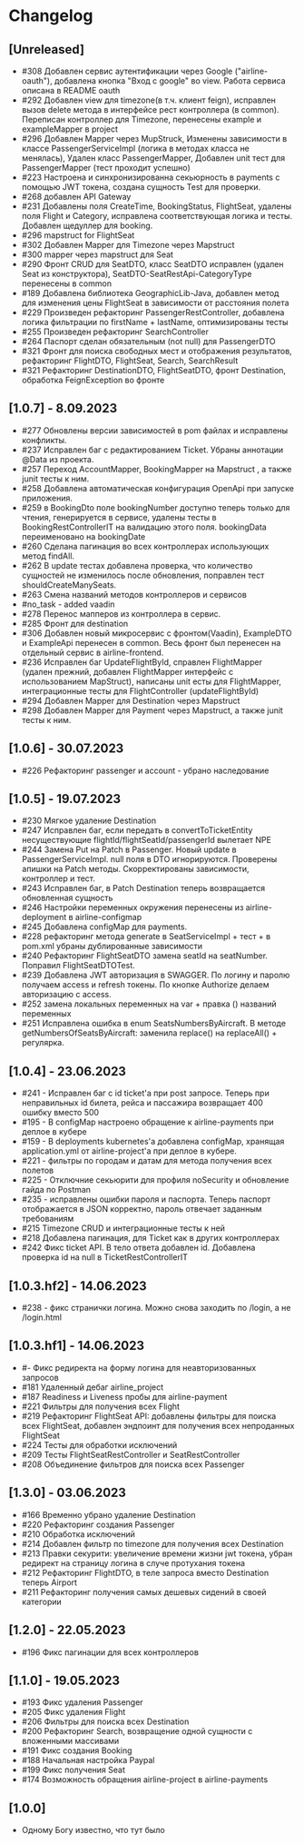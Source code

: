 # Changelog

## [Unreleased]
- #308 Добавлен сервис аутентификации через Google ("airline-oauth"), добавлена кнопка "Вход с google" во view. Работа сервиса описана в README oauth
- #292 Добавлен view для timezone(в т.ч. клиент feign), исправлен вызов delete метода в интерфейсе рест контроллера (в common). Переписан контроллер для Timezone, перенесены example и exampleMapper в project
- #296 Добавлен Mapper через MupStruck, Изменены зависимости в классе PassengerServiceImpl (логика в методах класса не менялась), Удален класс PassengerMapper, Добавлен unit тест для PassengerMapper (тест проходит успешно)
- #223 Настроена и синхронизированна секьюрность в payments с помощью JWT токена, создана сущность Test для проверки.
- #268 добавлен API Gateway
- #231 Добавлены поля CreateTime, BookingStatus, FlightSeat, удалены поля Flight и Category, исправлена соответствующая логика и тесты. Добавлен щедуллер для booking.
- #296 mapstruct for FlightSeat 
- #302 Добавлен Mapper для Timezone через Mapstruct
- #300 mapper через mapstruct для Seat
- #290 Фронт CRUD для SeatDTO, класс SeatDTO исправлен (удален Seat из конструктора), SeatDTO-SeatRestApi-CategoryType перенесены в common
- #189 Добавлена библиотека GeographicLib-Java, добавлен метод для изменения цены FlightSeat в зависимости от расстояния полета
- #229 Произведен рефакторинг PassengerRestController, добавлена логика фильтрации по firstName + lastName, оптимизированы тесты
- #255 Произведен рефакторинг SearchController
- #264 Паспорт сделан обязательным (not null) для PassengerDTO
- #321 Фронт для поиска свободных мест и отображения результатов, рефакторинг FlightDTO, FlightSeat, Search, SearchResult
- #321 Рефакторинг DestinationDTO, FlightSeatDTO, фронт Destination, обработка FeignException во фронте

## [1.0.7] - 8.09.2023
- #277 Обновлены версии зависимостей в pom файлах и исправлены конфликты.
- #237 Исправлен баг с редактированием Ticket. Убраны аннотации @Data из проекта.
- #257 Переход AccountMapper, BookingMapper на Mapstruct , а также junit тесты к ним.
- #258 Добавлена автоматическая конфигурация OpenApi при запуске приложения.
- #259 в BookingDto поле bookingNumber доступно теперь только для чтения, генерируется в сервисе, удалены тесты в BookingRestControllerIT на валидацию этого поля. bookingData переименовано на bookingDate
- #260 Сделана пагинация во всех контроллерах использующих метод findAll.
- #262 В update тестах добавлена проверка, что количество сущностей не изменилось после обновления, поправлен тест shouldCreateManySeats.
- #263 Смена названий методов контроллеров и сервисов
- #no_task - added vaadin
- #278 Перенос мапперов из контроллера в сервис.
- #285 Фронт для destination
- #306 Добавлен новый микросервис с фронтом(Vaadin), ExampleDTO и ExampleApi перенесен в common. Весь фронт был перенесен на отдельный сервис в airline-frontend.
- #236 Исправлен баг UpdateFlightById, справлен FlightMapper (удален прежний, добавлен FlightMapper интерфейс с использованием MapStruct), написаны unit есты для FlightMapper, интеграционные тесты для FlightController (updateFlightById)
- #294 Добавлен Mapper для Destination через Mapstruct
- #298 Добавлен Mapper для Payment через Mapstruct, а также junit тесты к ним.

## [1.0.6] - 30.07.2023
- #226 Рефакторинг passenger и account - убрано наследование

## [1.0.5] - 19.07.2023
- #230 Мягкое удаление Destination
- #247 Исправлен баг, если передать в convertToTicketEntity несуществующие flightId/flightSeatId/passengerId вылетает NPE
- #244 Замена Put на Patch в Passenger. Новый update в PassengerServiceImpl. null поля в DTO игнорируются. Проверены апишки на Patch методы. Скорректированы зависимости, контроллер и тест.
- #243 Исправлен баг, в Patch Destination теперь возвращается обновленная сущность
- #246 Настройки переменных окружения перенесены из airline-deployment в airline-configmap
- #245 Добавлена configMap для payments.
- #228 рефакторинг метода generate в SeatServiceImpl + тест + в pom.xml убраны дублированные зависимости
- #240 Рефакторинг FlightSeatDTO замена seatId на seatNumber. Поправил FlightSeatDTOTest.
- #239 Добавлена JWT авторизация в SWAGGER. По логину и паролю получаем access и refresh токены. По кнопке Authorize делаем авторизацию c access.
- #252 замена локальных переменных на var + правка () названий переменных
- #251 Исправлена ошибка в enum SeatsNumbersByAircraft. В методе getNumbersOfSeatsByAircraft: заменила  replace() на  replaceAll() + регулярка.

## [1.0.4] - 23.06.2023
- #241 - Исправлен баг с id ticket'а при post запросе. Теперь при неправильных id билета, рейса и пассажира возвращает 400 ошибку вместо 500
- #195 - В configMap настроено обращение к airline-payments при деплое в кубере
- #159 - В deployments kubernetes'а добавлена configMap, хранящая application.yml от airline-project'а при деплое в кубере.
- #221 - фильтры по городам и датам для метода получения всех полетов
- #225 - Отключние секьюрити для профиля noSecurity и обновление гайда по Postman
- #235 - исправлены ошибки пароля и паспорта. Теперь паспорт отображается в JSON корректно, пароль отвечает заданным требованиям 
- #215 Timezone CRUD и интеграционные тесты к ней
- #218 Добавлена пагинация, для Ticket как в других контроллерах
- #242 Фикс ticket API. В тело ответа добавлен id. Добавлена проверка id на null в TicketRestControllerIT

## [1.0.3.hf2] - 14.06.2023
- #238 - фикс странички логина. Можно снова заходить по /login, а не /login.html

## [1.0.3.hf1] - 14.06.2023
- #- Фикс редиректа на форму логина для неавторизованных запросов
- #181 Удаленный дебаг airline_project
- #187 Readiness и Liveness пробы для airline-payment
- #221 Фильтры для получения всех Flight
- #219 Рефакторинг FlightSeat API: добавлены фильтры для поиска всех FlightSeat, добавлен эндпоинт для получения всех непроданных FlightSeat
- #224 Тесты для обработки исключений
- #209 Тесты FlightSeatRestController и SeatRestController
- #208 Объединение фильтров для поиска всех Passenger

## [1.3.0] - 03.06.2023

- #166 Временно убрано удаление Destination
- #220 Рефакторинг создания Passenger
- #210 Обработка исключений
- #214 Добавлен фильтр по timezone для получения всех Destination 
- #213 Правки секурити: увеличение времени жизни jwt токена, убран редирект на страницу логина в случе протухания токена
- #212 Рефакторинг FlightDTO, в теле запроса вместо Destination теперь Airport
- #211 Рефакторинг получения самых дешевых сидений в своей категории

## [1.2.0] - 22.05.2023

- #196 Фикс пагинации для всех контроллеров

## [1.1.0] - 19.05.2023

- #193 Фикс удаления Passenger
- #205 Фикс удаления Flight
- #206 Фильтры для поиска всех Destination
- #200 Рефакторинг Search, возвращение одной сущности с вложенными массивами
- #191 Фикс создания Booking
- #188 Начальная настройка Paypal
- #199 Фикс получения Seat
- #174 Возможность обращения airline-project в airline-payments

## [1.0.0]

- Одному Богу известно, что тут было